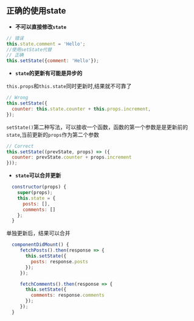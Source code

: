 ## 正确的使用state

- **不可以直接修改`state`**
```js
// 错误
this.state.comment = 'Hello';
//使用setState代替
// 正确
this.setState({comment: 'Hello'});
```
- **`state`的更新有可能是异步的**

`this.props`和`this.state`同时更新时,结果就不可靠了
```js
// Wrong
this.setState({
  counter: this.state.counter + this.props.increment,
});
```
`setState()`第二种写法，可以接收一个函数，函数的第一个参数是是更新前的`state`,当前更新的`props`作为第二个参数
```js
// Correct
this.setState((prevState, props) => ({
  counter: prevState.counter + props.increment
}));
```
- **`state`可以合并更新**

```js
  constructor(props) {
    super(props);
    this.state = {
      posts: [],
      comments: []
    };
  }
```
单独更新后，结果可以合并
```js
  componentDidMount() {
     fetchPosts().then(response => {
       this.setState({
         posts: response.posts
       });
     });

     fetchComments().then(response => {
       this.setState({
         comments: response.comments
       });
     });
  }
```